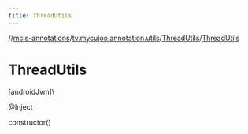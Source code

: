 ```yaml
---
title: ThreadUtils
---
```

//[mcls-annotations](../../../index.html)/[tv.mycujoo.annotation.utils](../index.html)/[ThreadUtils](index.html)/[ThreadUtils](-thread-utils.html)



# ThreadUtils



[androidJvm]\




@Inject



constructor()




